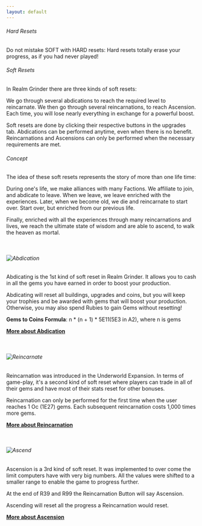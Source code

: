 ```yaml
---
layout: default
---
```


###### Hard Resets

Do not mistake SOFT with HARD resets: Hard resets totally erase your progress, as if you had never played!

###### Soft Resets

In Realm Grinder there are three kinds of soft resets:

We go through several abdications to reach the required level to reincarnate. We then go through several reincarnations, to reach Ascension. Each time, you will lose nearly everything in exchange for a powerful boost.

Soft resets are done by clicking their respective buttons in the upgrades tab. Abdications can be performed anytime, even when there is no benefit. Reincarnations and Ascensions can only be performed when the necessary requirements are met.

###### Concept

The idea of these soft resets represents the story of more than one life time:

During one's life, we make alliances with many Factions. We affiliate to join, and abdicate to leave. When we leave, we leave enriched with the experiences. Later, when we become old, we die and reincarnate to start over. Start over, but enriched from our previous life.

Finally, enriched with all the experiences through many reincarnations and lives, we reach the ultimate state of wisdom and are able to ascend, to walk the heaven as mortal.

&nbsp;

###### ![](/realm/assets/img/picks/Reset-Abdication.png "Abdication")

Abdicating is the 1st kind of soft reset in Realm Grinder. It allows you to cash in all the gems you have earned in order to boost your production.

Abdicating will reset all buildings, upgrades and coins, but you will keep your trophies and be awarded with gems that will boost your production. Otherwise, you may also spend Rubies to gain Gems without resetting!

**Gems to Coins Formula**: n * (n + 1) * 5E11(5E3 in A2), where n is gems

**[More about Abdication](/realm/Abdication/)**

&nbsp;

###### ![](/realm/assets/img/picks/Reset-Reincarnate.png "Reincarnate")

Reincarnation was introduced in the Underworld Expansion. In terms of game-play, it's a second kind of soft reset where players can trade in all of their gems and have most of their stats reset for other bonuses.

Reincarnation can only be performed for the first time when the user reaches 1 Oc (1E27) gems. Each subsequent reincarnation costs 1,000 times more gems.

**[More about Reincarnation](/realm/Reincarnation/)**

&nbsp;

###### ![](/realm/assets/img/picks/Reset-Ascend.png "Ascend")

Ascension is a 3rd kind of soft reset. It was implemented to over come the limit computers have with very big numbers. All the values were shifted to a smaller range to enable the game to progress further.

At the end of R39 and R99 the Reincarnation Button will say Ascension.

Ascending will reset all the progress a Reincarnation would reset. 

**[More about Ascension](/realm/Ascension/)**

